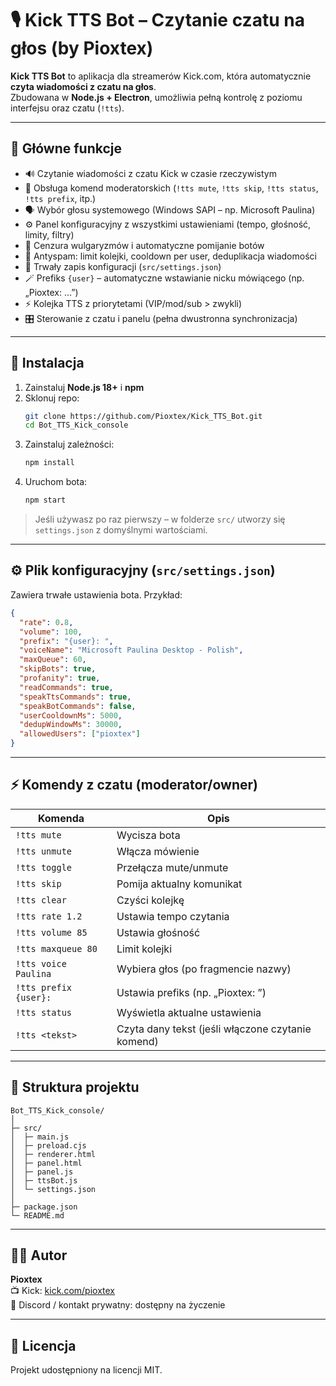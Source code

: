 # 🎙️ Kick TTS Bot – Czytanie czatu na głos (by Pioxtex)

**Kick TTS Bot** to aplikacja dla streamerów Kick.com, która automatycznie **czyta wiadomości z czatu na głos**.  
Zbudowana w **Node.js + Electron**, umożliwia pełną kontrolę z poziomu interfejsu oraz czatu (`!tts`).

---

## 🚀 Główne funkcje

- 🔊 Czytanie wiadomości z czatu Kick w czasie rzeczywistym  
- 👑 Obsługa komend moderatorskich (`!tts mute`, `!tts skip`, `!tts status`, `!tts prefix`, itp.)  
- 🗣️ Wybór głosu systemowego (Windows SAPI – np. Microsoft Paulina)  
- ⚙️ Panel konfiguracyjny z wszystkimi ustawieniami (tempo, głośność, limity, filtry)  
- 🔞 Cenzura wulgaryzmów i automatyczne pomijanie botów  
- 🧠 Antyspam: limit kolejki, cooldown per user, deduplikacja wiadomości  
- 💾 Trwały zapis konfiguracji (`src/settings.json`)  
- 🪄 Prefiks `{user}` – automatyczne wstawianie nicku mówiącego (np. „Pioxtex: ...”)  
- ⚡ Kolejka TTS z priorytetami (VIP/mod/sub > zwykli)  
- 🎛️ Sterowanie z czatu i panelu (pełna dwustronna synchronizacja)

---

## 🧩 Instalacja

1. Zainstaluj **Node.js 18+** i **npm**
2. Sklonuj repo:
   ```bash
   git clone https://github.com/Pioxtex/Kick_TTS_Bot.git
   cd Bot_TTS_Kick_console
   ```
3. Zainstaluj zależności:
   ```bash
   npm install
   ```
4. Uruchom bota:
   ```bash
   npm start
   ```

> Jeśli używasz po raz pierwszy – w folderze `src/` utworzy się `settings.json` z domyślnymi wartościami.

---

## ⚙️ Plik konfiguracyjny (`src/settings.json`)

Zawiera trwałe ustawienia bota. Przykład:

```json
{
  "rate": 0.8,
  "volume": 100,
  "prefix": "{user}: ",
  "voiceName": "Microsoft Paulina Desktop - Polish",
  "maxQueue": 60,
  "skipBots": true,
  "profanity": true,
  "readCommands": true,
  "speakTtsCommands": true,
  "speakBotCommands": false,
  "userCooldownMs": 5000,
  "dedupWindowMs": 30000,
  "allowedUsers": ["pioxtex"]
}
```

---

## ⚡ Komendy z czatu (moderator/owner)

| Komenda | Opis |
|----------|------|
| `!tts mute` | Wycisza bota |
| `!tts unmute` | Włącza mówienie |
| `!tts toggle` | Przełącza mute/unmute |
| `!tts skip` | Pomija aktualny komunikat |
| `!tts clear` | Czyści kolejkę |
| `!tts rate 1.2` | Ustawia tempo czytania |
| `!tts volume 85` | Ustawia głośność |
| `!tts maxqueue 80` | Limit kolejki |
| `!tts voice Paulina` | Wybiera głos (po fragmencie nazwy) |
| `!tts prefix {user}: ` | Ustawia prefiks (np. „Pioxtex: ”) |
| `!tts status` | Wyświetla aktualne ustawienia |
| `!tts <tekst>` | Czyta dany tekst (jeśli włączone czytanie komend) |

---

## 🧭 Struktura projektu

```
Bot_TTS_Kick_console/
│
├─ src/
│  ├─ main.js
│  ├─ preload.cjs
│  ├─ renderer.html
│  ├─ panel.html
│  ├─ panel.js
│  ├─ ttsBot.js
│  └─ settings.json
│
├─ package.json
└─ README.md
```

---

## 🧑‍💻 Autor
**Pioxtex**  
📺 Kick: [kick.com/pioxtex](https://kick.com/pioxtex)  
💬 Discord / kontakt prywatny: dostępny na życzenie  

---

## 🧾 Licencja
Projekt udostępniony na licencji MIT.
